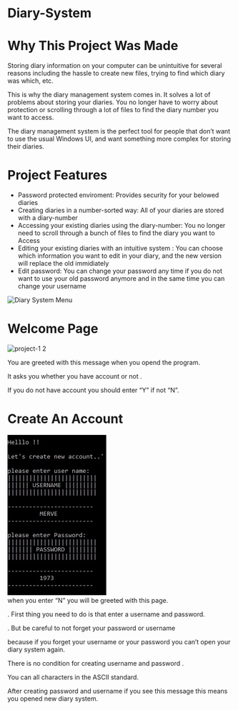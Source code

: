  # Diary-System
 # Why This Project Was Made
 
Storing diary information on your computer can be unintuitive for several reasons including the hassle to create new files, trying to find which diary was which, etc.

This is why the diary management system comes in. It solves a lot of problems about storing your diaries. You no longer have to worry about protection or scrolling through a lot of files to find the diary number you want to access.

The diary management system is the perfect tool for people that don’t want to use the usual Windows UI, and want something more complex for storing their diaries.
# Project Features
* Password protected enviroment: Provides security for your belowed diaries
* Creating diaries in a number-sorted way: All of your diaries are stored with a diary-number
* Accessing your existing diaries using the diary-number: You no longer need to scroll through a bunch of files to find the diary you want to Access
* Editing your existing diaries with an intuitive system : You can choose which information you want to edit in your diary, and the new version will replace the old immidiately
* Edit password: You can change your password any time if you do not want to use your old password anymore and in the same time you can change your username

![Diary System Menu](https://github.com/Meroby113/Diary-System/assets/91911696/aad6dfe3-7dc3-4e6c-8f77-ec1e18d6e529)
# Welcome Page

![project-1 2](https://github.com/Meroby113/Diary-System/assets/91911696/0246290e-5727-46a5-8691-fb15749cbbc3)

You are greeted with this message when you opend the program.

It asks you whether you have account or not .

If you do not have account you should enter “Y” if not “N”.
# Create An Account
![image](project1.3.jpeg)<br/>
when you enter “N” you will be greeted with this page.

. First thing you need to do is that enter a username and password.

. But be careful to not forget your password or username

because if you forget your username or your password you can’t open your diary system again.

There is no condition for creating username and password .

You can all characters in the ASCII standard.

After creating password and username if you see this message this means you opened new diary system.


